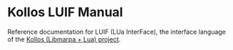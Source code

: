 ﻿# Kollos LUIF Manual
Reference documentation for LUIF (LUa InterFace),
the interface language
of the [Kollos (Libmarpa + Lua) project](https://github.com/jeffreykegler/kollos/).
